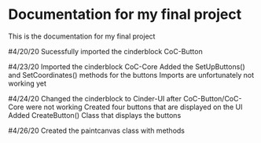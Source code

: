 # Documentation for my final project

This is the documentation for my final project

#4/20/20
Sucessfully imported the cinderblock CoC-Button

#4/23/20
Imported the cinderblock CoC-Core
Added the SetUpButtons() and SetCoordinates() methods for the buttons
Imports are unfortunately not working yet

#4/24/20
Changed the cinderblock to Cinder-UI after CoC-Button/CoC-Core were not working
Created four buttons that are displayed on the UI
Added CreateButton() Class that displays the buttons 

#4/26/20
Created the paintcanvas class with methods